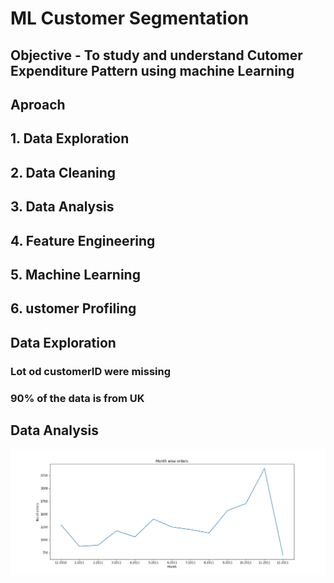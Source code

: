 # ML Customer Segmentation

## Objective - To study and understand Cutomer Expenditure Pattern using machine Learning

## Aproach

## 1. Data Exploration
## 2. Data Cleaning
## 3. Data Analysis
## 4. Feature Engineering
## 5. Machine Learning
## 6. ustomer Profiling

## Data Exploration

### Lot od customerID were missing
### 90% of the data is from UK

## Data Analysis

![alt text](https://github.com/Sreemanto/DSP-55/blob/main/Project/Monthwise%20Order%20Summary.png)

